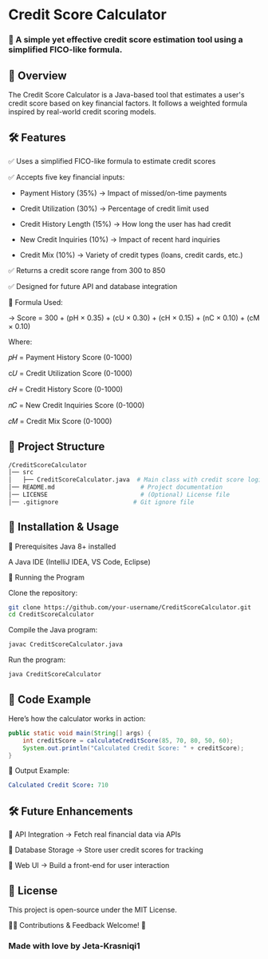 # Credit Score Calculator                                                
### 🚀 A simple yet effective credit score estimation tool using a simplified FICO-like formula.
                                                
## 📌 Overview                              
The Credit Score Calculator is a Java-based tool that estimates a user's credit score based on key financial factors. It follows a weighted formula inspired by real-world credit scoring models.
                          
## 🛠 Features             
✅ Uses a simplified FICO-like formula to estimate credit scores
           
✅ Accepts five key financial inputs:
                                         
- Payment History (35%) → Impact of missed/on-time payments
                     
- Credit Utilization (30%) → Percentage of credit limit used

- Credit History Length (15%) → How long the user has had credit                   
             
- New Credit Inquiries (10%) → Impact of recent hard inquiries

- Credit Mix (10%) → Variety of credit types (loans, credit cards, etc.)
  
✅ Returns a credit score range from 300 to 850

✅ Designed for future API and database integration

📌 Formula Used: 

-> Score = 300 + (pH × 0.35) + (cU × 0.30) + (cH × 0.15) + (nC × 0.10) + (cM × 0.10)

Where:

𝑝𝐻 = Payment History Score (0-1000)


c𝑈 = Credit Utilization Score (0-1000)

𝑐𝐻 = Credit History Score (0-1000)

𝑛𝐶 = New Credit Inquiries Score (0-1000)

𝑐𝑀 = Credit Mix Score (0-1000)

## 📂 Project Structure
```bash
/CreditScoreCalculator
│── src
│   ├── CreditScoreCalculator.java  # Main class with credit score logic
│── README.md                        # Project documentation
│── LICENSE                          # (Optional) License file
│── .gitignore                     # Git ignore file
```
## 🚀 Installation & Usage
🔹 Prerequisites
Java 8+ installed

A Java IDE (IntelliJ IDEA, VS Code, Eclipse)

🔹 Running the Program

Clone the repository:

```sh
git clone https://github.com/your-username/CreditScoreCalculator.git
cd CreditScoreCalculator
```
Compile the Java program:

```sh
javac CreditScoreCalculator.java
```
Run the program:

```sh
java CreditScoreCalculator
```
## 📌 Code Example
Here’s how the calculator works in action:

```java
public static void main(String[] args) {
    int creditScore = calculateCreditScore(85, 70, 80, 50, 60);
    System.out.println("Calculated Credit Score: " + creditScore);
}
```
📝 Output Example:
```yaml
Calculated Credit Score: 710
```
## 🛠 Future Enhancements

📌 API Integration → Fetch real financial data via APIs

📌 Database Storage → Store user credit scores for tracking

📌 Web UI → Build a front-end for user interaction

## 📜 License
This project is open-source under the MIT License.

👨‍💻 Contributions & Feedback Welcome! 🚀

### Made with love by Jeta-Krasniqi1


